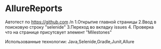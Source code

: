 # AllureReports
Автотест по https://github.com
/n 1.Открытие главной страницы
2.Ввод в поисковую строку "selenide"
3.Переход во вкладку issues
4. Проверка что на странице присутсвует элемент "Milestones"

Использованные технологии: Java,Selenide,Gradle,Junit,Allure
